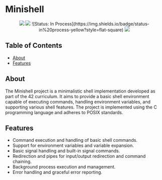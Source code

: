 # Minishell

<p align="center">
  <img src="https://img.shields.io/github/languages/top/ziliolu/42_minishell?color=#FFFFFF&style=flat-square" />
  <img src="https://img.shields.io/badge/status-in%20process-yellow?style=flat-square" />
  ![Status: In Process](https://img.shields.io/badge/status-in%20process-yellow?style=flat-square)
  <img src="https://img.shields.io/github/last-commit/ziliolu/42_minishell?color=#FFFFFF&style=flat-square" />
</p>

## Table of Contents

- [About](#about)
- [Features](#features)

## About

The Minishell project is a minimalistic shell implementation developed as part of the 42 curriculum. It aims to provide a basic shell environment capable of executing commands, handling environment variables, and supporting various shell features. The project is implemented using the C programming language and adheres to POSIX standards.

## Features

- Command execution and handling of basic shell commands.
- Support for environment variables and variable expansion.
- Basic signal handling and built-in signal commands.
- Redirection and pipes for input/output redirection and command chaining.
- Background process execution and management.
- Error handling and graceful error reporting.
